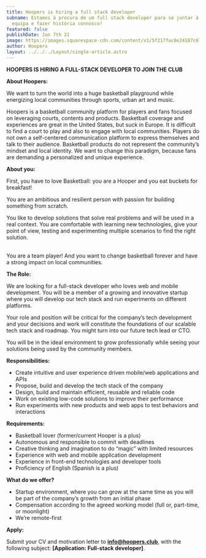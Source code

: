 ```yaml
---
title: Hoopers is hiring a full stack developer
subname: Estamos à procura de um full stack developer para se juntar à nossa
  equipa e fazer história connosco!
featured: false
publishDate: Jun 7th 21
image: https://images.squarespace-cdn.com/content/v1/5f217fac8e24187c674282cd/1623076903975-ML3IP76XK3GRZO53YVDX/WhatsApp+Image+2021-06-07+at+15.38.12.jpeg?format=500w
author: Hoopers
layout: ../../../Layout/single-article.astro
---
```

<!--StartFragment-->

**HOOPERS IS HIRING A FULL-STACK DEVELOPER TO JOIN THE CLUB**

**About Hoopers:**

We want to turn the world into a huge basketball playground while energizing local communities through sports, urban art and music.

Hoopers is a basketball community platform for players and fans focused on leveraging courts, contents and products. Basketball coverage and experiences are great in the United States, but suck in Europe. It is difficult to find a court to play and also to engage with local communities. Players do not own a self-centered communication platform to express themselves and talk to their audience. Basketball products do not represent the community’s mindset and local identity. We want to change this paradigm, because fans are demanding a personalized and unique experience.

**About you:**

First, you have to love Basketball: you are a Hooper and you eat buckets for breakfast! 

You are an ambitious and resilient person with passion for building something from scratch.

You like to develop solutions that solve real problems and will be used in a real context. You are comfortable with learning new technologies, give your point of view, testing and experimenting multiple scenarios to find the right solution.

\
You are a team player! And you want to change basketball forever and have a strong impact on local communities.

**The Role:**

We are looking for a full-stack developer who loves web and mobile development. You will be a member of a growing and innovative startup where you will develop our tech stack and run experiments on different platforms.

Your role and position will be critical for the company’s tech development and your decisions and work will constitute the foundations of our scalable tech stack and roadmap. You might turn into our future tech lead or CTO.



You will be in the ideal environment to grow professionally while seeing your solutions being used by the community members.

**Responsibilities:**

* Create intuitive and user experience driven mobile/web applications and APIs
* Propose, build and develop the tech stack of the company
* Design, build and maintain efficient, reusable and reliable code
* Work on existing low-code solutions to improve their performance
* Run experiments with new products and web apps to test behaviors and interactions

**Requirements:**

* Basketball lover (former/current Hooper is a plus)
* Autonomous and responsible to commit with deadlines
* Creative thinking and imagination to do “magic” with limited resources
* Experience with web and mobile application development
* Experience in front-end technologies and developer tools
* Proficiency of English (Spanish is a plus)

**What do we offer?**

* Startup environment, where you can grow at the same time as you will be part of the company’s growth from an initial phase
* Compensation according to the agreed working model (full or, part-time, or moonlight)
* We’re remote-first

**Apply:**

Submit your CV and motivation letter to **info@hoopers.club**, with the following subject: **\[Application: Full-stack developer]**.



<!--EndFragment-->